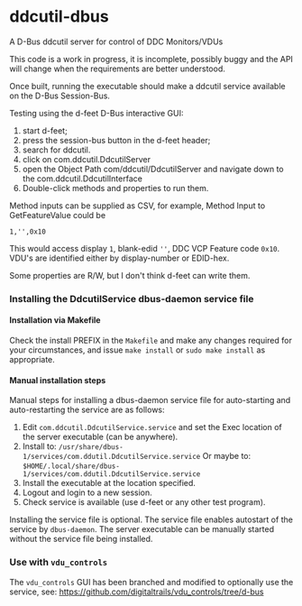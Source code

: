 # ddcutil-dbus
A D-Bus ddcutil server for control of DDC Monitors/VDUs

This code is a work in progress, it is incomplete, possibly buggy and the API will
change when the requirements are better understood.

Once built, running the executable should make a ddcutil service available on 
the D-Bus Session-Bus.

Testing using the d-feet D-Bus interactive GUI: 
1. start d-feet;
2. press the session-bus button in the d-feet header;
3. search for ddcutil.
4. click on com.ddcutil.DdcutilServer
5. open the Object Path com/ddcutil/DdcutilServer and 
   navigate down to the com.ddcutil.DdcutilInterface
7. Double-click methods and properties to run them.

Method inputs can be supplied as CSV, for example, Method Input to GetFeatureValue could be 

```
1,'',0x10
```
This would access display `1`, blank-edid `''`, DDC VCP Feature code `0x10`. 
VDU's are identified either by display-number or EDID-hex.

Some properties are R/W, but I don't think d-feet can write them.


### Installing the DdcutilService dbus-daemon service file

#### Installation via Makefile

Check the install PREFIX in the `Makefile` and make any changes required 
for your circumstances, and issue `make install` or `sudo make install`
as appropriate.

#### Manual installation steps

Manual steps for installing a dbus-daemon service file for auto-starting and 
auto-restarting the service are as follows:

1. Edit `com.ddcutil.DdcutilService.service` and set the Exec location of 
   the server executable (can be anywhere).
2. Install to: `/usr/share/dbus-1/services/com.ddutil.DdcutilService.service`
   Or maybe to: `$HOME/.local/share/dbus-1/services/com.ddutil.DdcutilService.service`
3. Install the executable at the location specified.
4. Logout and login to a new session.
5. Check service is available (use d-feet or any other test program).

Installing the service file is optional. The service file enables autostart of 
the service by `dbus-daemon`.  The server executable can be manually started 
without the service file being installed.  

### Use with `vdu_controls`

The `vdu_controls` GUI has been branched and modified to optionally use the service, see:
https://github.com/digitaltrails/vdu_controls/tree/d-bus

